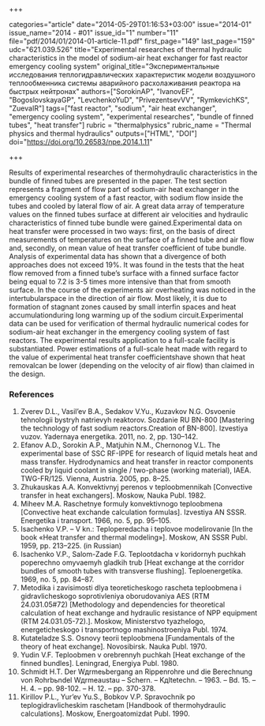 +++

categories="article"
date="2014-05-29T01:16:53+03:00"
issue="2014-01"
issue_name="2014 - #01"
issue_id="1"
number="11"
file="pdf/2014/01/2014-01-article-11.pdf"
first_page="149"
last_page="159"
udc="621.039.526"
title="Experimental researches of thermal hydraulic characteristics in the model of sodium-air heat exchanger for fast reactor emergency cooling system"
original_title="Экспериментальные исследования теплогидравлических характеристик модели воздушного теплообменника системы аварийного расхолаживания реактора на быстрых нейтронах"
authors=["SorokinAP", "IvanovEF", "BogoslovskayaGP", "LevchenkoYuD", "PrivezentsevVV", "RymkevichKS", "ZuevaIR"]
tags=["fast reactor", "sodium", "air heat exchanger", "emergency cooling system", "experimental researches", "bundle of finned tubes", "heat transfer"]
rubric = "thermalphysics"
rubric_name = "Thermal physics and thermal hydraulics"
outputs=["HTML", "DOI"]
doi="https://doi.org/10.26583/npe.2014.1.11"

+++

Results of experimental researches of thermohydraulic characteristics in the bundle of finned tubes are presented in the paper. The test section represents a fragment of flow part of sodium-air heat exchanger in the emergency cooling system of a fast reactor, with sodium flow inside the tubes and cooled by lateral flow of air. A great data array of temperature values on the finned tubes surface at different air velocities and hydraulic characteristics of finned tube bundle were gained.Experimental data on heat transfer were processed in two ways: first, on the basis of direct measurements of temperatures on the surface of a finned tube and air flow and, secondly, on mean value of heat transfer coefficient of tube bundle. Analysis of experimental data has shown that a divergence of both approaches does not exceed 19%. It was found in the tests that the heat flow removed from a finned tube’s surface with a finned surface factor being equal to 7.2 is 3-5 times more intensive than that from smooth surface. In the course of the experiments air overheating was noticed in the intertubularspace in the direction of air flow. Most likely, it is due to formation of stagnant zones caused by small interfin spaces and heat accumulationduring long warming up of the sodium circuit.Experimental data can be used for verification of thermal hydraulic numerical codes for sodium-air heat exchanger in the emergency cooling system of fast reactors. The experimental results application to a full-scale facility is substantiated. Power estimations of a full-scale heat made with regard to the value of experimental heat transfer coefficientshave shown that heat removalcan be lower (depending on the velocity of air flow) than claimed in the design.

### References

1. Zverev D.L., Vasil’ev B.A., Sedakov V.Yu., Kuzavkov N.G. Osvoenie tehnologii bystryh natrievyh reaktorov. Sozdanie RU BN-800 [Mastering the technology of fast sodium reactors.Creation of BN-800]. Izvestiya vuzov. Yadernaya energetika. 2011, no. 2, pp. 130–142.
2. Efanov A.D., Sorokin A.P., Matjuhin N.M., Chernonog V.L. The experimental base of SSC RF-IPPE for research of liquid metals heat and mass transfer. Hydrodynamics and heat transfer in reactor components cooled by liquid coolant in single / two-phase (working material), IAEA. TWG-FR/125. Vienna, Austria. 2005, pp. 8–25.
3. Zhukauskas A.A. Konvektivnyj perenos v teploobmennikah [Convective transfer in heat exchangers]. Moskow, Nauka Publ. 1982.
4. Miheev M.A. Raschetnye formuly konvektivnogo teploobmena [Convective heat exchande calculation formulas]. Izvestiya AN SSSR. Energetika i transport. 1966, no. 5, pp. 95–105.
5. Isachenko V.P. – V kn.: Teploperedacha i teplovoe modelirovanie [In the book «Heat transfer and thermal modeling»]. Moskow, AN SSSR Publ. 1959, pp. 213–225. (in Russian)
6. Isachenko V.P., Salom-Zade F.G. Teplootdacha v koridornyh puchkah poperechno omyvaemyh gladkih trub [Heat exchange at the corridor bundles of smooth tubes with transverse flushing]. Teploenergetika. 1969, no. 5, pp. 84–87.
7. Metodika i zavisimosti dlya teoreticheskogo rascheta teploobmena i gidravlicheskogo soprotivleniya oborudovaniya AES (RTM 24.031.05#72) [Methodology and dependencies for theoretical calculation of heat exchange and hydraulic resistance of NPP equipment (RTM 24.031.05-72).]. Moskow, Ministerstvo tyazhelogo, energeticheskogo i transportnogo mashinostroeniya Publ. 1974.
8. Kutateladze S.S. Osnovy teorii teploobmena [Fundamentals of the theory of heat exchange]. Novosibirsk. Nauka Publ. 1970.
9. Yudin V.F. Teploobmen v orebrennyh puchkah [Heat exchange of the finned bundles]. Leningrad, Energiya Publ. 1980.
10. Schmidt H.T. Der Wдrmeьbergang an Rippenrohre und die Berechnung von Rohrbьndel Wдrmeaustau – Schern. – Kдltetechn. – 1963. – Bd. 15. – H. 4. – pp. 98-102. – H. 12. – pp. 370-378.
11. Kirillov P.L., Yur’ev Yu.S., Bobkov V.P. Spravochnik po teplogidravlicheskim raschetam [Handbook of thermohydraulic calculations]. Moskow, Energoatomizdat Publ. 1990.